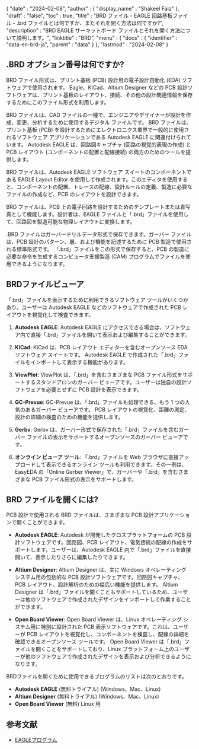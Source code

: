 {
  "date" : "2024-02-08",
  "author" : {
    "display_name" : "Shakeel Faiz"
},
  "draft" : "false",
  "toc" : true,
  "title" : "BRD ファイル - EAGLE 回路基板ファイル - .brd ファイルとは何ですか、またそれを開く方法は何ですか?",
  "description" : "BRD EAGLE サーキットボード ファイルとそれを開く方法について説明します。",
  "linktitle" : "BRD",
  "menu" : {
    "docs" : {
      "identifier" : "data-en-brd-ja",
      "parent" : "data"
}
},
  "lastmod" : "2024-02-08"
}

## .BRD オプション番号は何ですか?

BRD ファイル形式は、プリント基板 (PCB) 設計用の電子設計自動化 (EDA) ソフトウェアで使用されます。 Eagle、KiCad、Altium Designer などの PCB 設計ソフトウェアは、プリント基板のレイアウト、接続、その他の設計関連情報を保存するためにこのファイル形式を利用します。

BRD ファイルは、CAD ファイルの一種で、エンジニアやデザイナーが設計を作成、変更、分析するために使用するデジタル ファイルです。 BRD ファイルは、プリント基板 (PCB) を設計するためにエレクトロニクス業界で一般的に使用されるソフトウェア アプリケーションである Autodesk EAGLE に関連付けられています。 Autodesk EAGLE は、回路図キャプチャ (回路の視覚的表現の作成) と PCB レイアウト (コンポーネントの配置と配線接続) の両方のためのツールを提供します。

BRD ファイルは、Autodesk EAGLE ソフトウェア スイートのコンポーネントである EAGLE Layout Editor を使用して作成されます。このエディタを使用すると、コンポーネントの配置、トレースの配線、設計ルールの定義、製造に必要なファイルの作成など、PCB のレイアウトを設計できます。

BRD ファイルは、PCB 上の電子回路を設計するためのテンプレートまたは青写真として機能します。設計者は、EAGLE ファイルと「.brd」ファイルを使用して、回路図を製造可能な物理レイアウトに変換します。

.BRD ファイルはガーバードリルデータ形式で保存できます。ガーバー ファイルは、PCB 設計のパターン、層、および機能を記述するために PCB 製造で使用される標準形式です。 「.brd」ファイルをこの形式で保存すると、PCB の製造に必要な命令を生成するコンピュータ支援製造 (CAM) プログラムでファイルを使用できるようになります。

## BRDファイルビューア

「.brd」ファイルを表示するために利用できるソフトウェア ツールがいくつかあり、ユーザーは Autodesk EAGLE などのソフトウェアで作成された PCB レイアウトを視覚化して検査できます。

1.  **Autodesk EAGLE**: Autodesk EAGLE にアクセスできる場合は、ソフトウェア内で直接「.brd」ファイルを開いて表示および編集することができます。
    
2.  **KiCad**: KiCad は、PCB レイアウト エディターを含むオープンソース EDA ソフトウェア スイートです。 Autodesk EAGLE で作成された「.brd」ファイルをインポートして表示する機能があります。
    
3.  **ViewPlot**: ViewPlot は、「.brd」を含むさまざまな PCB ファイル形式をサポートするスタンドアロンのガーバー ビューアです。ユーザーは独自の設計ソフトウェアを必要とせずに PCB 設計を表示できます。
    
4.  **GC-Prevue**: GC-Prevue は、「.brd」ファイルも処理できる、もう 1 つの人気のあるガーバー ビューアです。 PCB レイアウトの視覚化、距離の測定、設計の詳細の検査のための機能を提供します。
    
5.  **Gerbv**: Gerbv は、ガーバー形式で保存された「.brd」ファイルを含むガーバー ファイルの表示をサポートするオープンソースのガーバー ビューアです。
    
6.  **オンライン ビューア ツール**: 「.brd」ファイルを Web ブラウザに直接アップロードして表示できるオンライン ツールも利用できます。その一例は、EasyEDA の「Online Gerber Viewer」で、ガーバーや「.brd」を含むさまざまな PCB ファイル形式の表示をサポートします。

## BRD ファイルを開くには?

PCB 設計で使用される BRD ファイルは、さまざまな PCB 設計アプリケーションで開くことができます。

- **Autodesk EAGLE**: Autodesk が開発したクロスプラットフォームの PCB 設計ソフトウェアです。回路図、PCB レイアウト、電気接続の配線の作成をサポートします。ユーザーは、Autodesk EAGLE 内で「.brd」ファイルを直接開いて、表示したりさらに編集したりできます。
    
- **Altium Designer**: Altium Designer は、主に Windows オペレーティング システム用の包括的な PCB 設計ソフトウェアです。回路図キャプチャ、PCB レイアウト、設計解析のための幅広い機能を提供します。 Altium Designer は「.brd」ファイルを開くこともサポートしているため、ユーザーは他のソフトウェアで作成されたデザインをインポートして作業することができます。
    
- **Open Board Viewer**: Open Board Viewer は、Linux オペレーティング システム用に特別に設計された PCB 表示ソフトウェアです。これは、ユーザーが PCB レイアウトを視覚化し、コンポーネントを検査し、配線の詳細を確認できるオープンソース ツールです。 Open Board Viewer は「.brd」ファイルを開くことをサポートしており、Linux プラットフォーム上のユーザーが他のソフトウェアで作成されたデザインを表示および分析できるようになります。

BRDファイルを開くために使用できるプログラムのリストは次のとおりです。

- **Autodesk EAGLE** (無料トライアル) (Windows、Mac、Linux)
- **Altium Designer** (無料トライアル) (Windows、Mac、Linux)
- **Open Board Viewer** (無料) Linux 用

## 参考文献
* [EAGLEプログラム](https://en.wikipedia.org/wiki/EAGLE_(プログラム))


